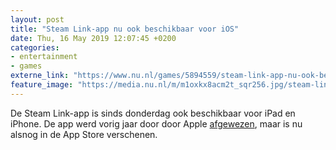 ```yaml
---
layout: post
title: "Steam Link-app nu ook beschikbaar voor iOS"
date: Thu, 16 May 2019 12:07:45 +0200
categories: 
- entertainment 
- games 
externe_link: "https://www.nu.nl/games/5894559/steam-link-app-nu-ook-beschikbaar-voor-ios.html"
feature_image: "https://media.nu.nl/m/m1oxkx8acm2t_sqr256.jpg/steam-link-app-nu-ook-beschikbaar-voor-ios.jpg"
---
```


De Steam Link-app is sinds donderdag ook beschikbaar voor iPad en iPhone. De app werd vorig jaar door door Apple <a href="https://www.nu.nl/apps/5282306/apple-weert-steam-link-app-app-store-vanwege-zakelijk-conflict.html" target="_blank">afgewezen</a>, maar is nu alsnog in de App Store verschenen.
